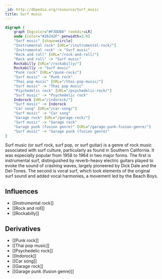```yaml
---
_id: http://dbpedia.org/resource/Surf_music
title: Surf music
---
```


```dot
digraph {
	graph [bgcolor="#F3DDB8" rankdir=LR]
	node [color="#26242F" penwidth=3.0]
	"Surf music" [shape=circle]
	"Instrumental rock" [URL="/instrumental-rock/"]
	"Instrumental rock" -> "Surf music"
	"Rock and roll" [URL="/rock-and-roll/"]
	"Rock and roll" -> "Surf music"
	Rockabilly [URL="/rockabilly/"]
	Rockabilly -> "Surf music"
	"Punk rock" [URL="/punk-rock/"]
	"Surf music" -> "Punk rock"
	"Thai pop music" [URL="/thai-pop-music/"]
	"Surf music" -> "Thai pop music"
	"Psychedelic rock" [URL="/psychedelic-rock/"]
	"Surf music" -> "Psychedelic rock"
	Indorock [URL="/indorock/"]
	"Surf music" -> Indorock
	"Car song" [URL="/car-song/"]
	"Surf music" -> "Car song"
	"Garage rock" [URL="/garage-rock/"]
	"Surf music" -> "Garage rock"
	"Garage punk (fusion genre)" [URL="/garage-punk-fusion-genre/"]
	"Surf music" -> "Garage punk (fusion genre)"
}
```

Surf music (or surf rock, surf pop, or surf guitar) is a genre of rock music associated with surf culture, particularly as found in Southern California. It was especially popular from 1958 to 1964 in two major forms. The first is instrumental surf, distinguished by reverb-heavy electric guitars played to evoke the sound of crashing waves, largely pioneered by Dick Dale and the Del-Tones. The second is vocal surf, which took elements of the original surf sound and added vocal harmonies, a movement led by the Beach Boys.

## Influences

- [[Instrumental rock]]
- [[Rock and roll]]
- [[Rockabilly]]

## Derivatives

- [[Punk rock]]
- [[Thai pop music]]
- [[Psychedelic rock]]
- [[Indorock]]
- [[Car song]]
- [[Garage rock]]
- [[Garage punk (fusion genre)]]
